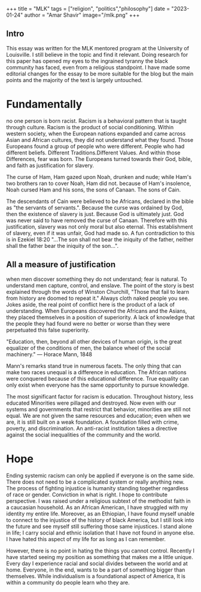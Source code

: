 +++
title = "MLK"
tags = ["religion", "politics","philosophy"]
date = "2023-01-24"
author = "Amar Shavir"
image="/mlk.png"
+++
## Intro

This essay was written for the MLK mentored program at the University of Louisville. I still believe in the topic and find it relevant. Doing research for this paper has opened my eyes to the ingrained tyranny the black community has faced, even from a religious standpoint. I have made some editorial changes for the essay to be more suitable for the blog but the main points and the majority of the text is largely untouched.

# Fundamentally

no one person is born racist. Racism is a behavioral pattern that is taught through culture. Racism is the product of social conditioning. Within western society, when the European nations expanded and came across Asian and African cultures, they did not understand what they found. Those Europeans found a group of people who were different. People who had different beliefs. Different Traditions.Different Values. And within those Differences, fear was born. The Europeans turned towards their God, bible, and faith as justification for slavery.

The curse of Ham, Ham gazed upon Noah, drunken and nude; while Ham's two brothers ran to cover Noah, Ham did not. because of Ham's insolence, Noah cursed Ham and his sons, the sons of Canaan. The sons of Cain.

The descendants of Cain were believed to be Africans, declared in the bible as "the servants of servants.". Because the curse was ordained by God, then the existence of slavery is just. Because God is ultimately just. God was never said to have removed the curse of Canaan. Therefore with this justification, slavery was not only moral but also eternal. This establishment of slavery, even if it was unfair, God had made so. A fun contradiction to this is in Ezekiel 18:20 "...The son shall not bear the iniquity of the father, neither shall the father bear the iniquity of the son...".


## All a measure of justification

when men discover something they do not understand; fear is natural. To understand men capture, control, and enslave. The point of the story is best explained through the words of Winston Churchill, "Those that fail to learn from history are doomed to repeat it." Always cloth naked people you see. Jokes aside, the real point of conflict here is the product of a lack of understanding. When Europeans discovered the Africans and the Asians, they placed themselves in a position of superiority. A lack of knowledge that the people they had found were no better or worse than they were perpetuated this false superiority.

"Education, then, beyond all other devices of human origin, is the great equalizer of the conditions of men, the balance wheel of the social machinery." — Horace Mann, 1848

Mann's remarks stand true in numerous facets. The only thing that can make two races unequal is a difference in education. The African nations were conquered because of this educational difference. True equality can only exist when everyone has the same opportunity to pursue knowledge.

The most significant factor for racism is education. Throughout history, less educated Minorities were pillaged and destroyed. Now even with our systems and governments that restrict that behavior, minorities are still not equal. We are not given the same resources and education; even when we are, it is still built on a weak foundation. A foundation filled with crime, poverty, and discrimination. An anti-racist institution takes a directive against the social inequalities of the community and the world.

# Hope

Ending systemic racism can only be applied if everyone is on the same side. There does not need to be a complicated system or really anything new. The process of fighting injustice is humanity standing together regardless of race or gender. Conviction in what is right. I hope to contribute perspective. I was raised under a religious subtext of the methodist faith in a caucasian household. As an African American, I have struggled with my identity my entire life. Moreover, as an Ethiopian, I have found myself unable to connect to the injustice of the history of black America, but I still look into the future and see myself still suffering those same injustices. I stand alone in life; I carry social and ethnic isolation that I have not found in anyone else. I have hated this aspect of my life for as long as I can remember.

However, there is no point in hating the things you cannot control. Recently I have started seeing my position as something that makes me a little unique. Every day I experience racial and social divides between the world and at home. Everyone, in the end, wants to be a part of something bigger than themselves. While individualism is a foundational aspect of America, It is within a community do people learn who they are.